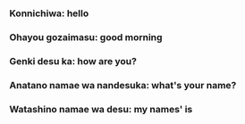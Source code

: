 ### Konnichiwa: hello
### Ohayou gozaimasu: good morning
### Genki desu ka: how are you?
### Anatano namae wa nandesuka: what's your name?
### Watashino namae wa <name> desu: my names' is <name>
